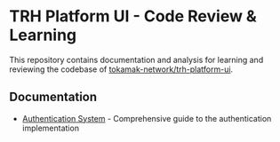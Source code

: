# TRH Platform UI - Code Review & Learning

This repository contains documentation and analysis for learning and reviewing the codebase of [tokamak-network/trh-platform-ui](https://github.com/tokamak-network/trh-platform-ui).

## Documentation

- [Authentication System](./AUTHENTICATION.md) - Comprehensive guide to the authentication implementation

